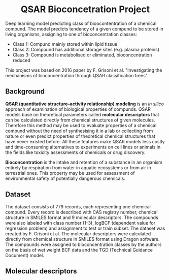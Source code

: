 <h1 align='center'>QSAR Bioconcetration Project</h1>

Deep learning model predicting class of bioocontentration of a chemical compund.
The model predicts tendency of a given compund to be stored in living organisms, assigning to one of bioconcentration classes:
- Class 1: Compund mainly stored within lipid tissue
- Class 2: Compound has additional storage sites (e.g. plasma proteins)
- Class 3: Compound is metabolised or eliminated, bioconcentration reduced

This project was based on 2016 paper by F. Grisoni et al. "Investigating the mechanisms of bioconcentration through QSAR
classification trees"

<h2>Background</h2>
<p><b>QSAR (quantitative structure–activity relationship) modeling</b> is an <i>in silico</i> approach of examination of biological properties of compunds. QSAR models base on theoretical parameters called <b>molecular descriptors</b> that can be calculated directly from chemical structures of given molecules. Therefore this method may be used to evaluate properties of a chemical compund without the need of synthesising it in a lab or collecting from nature or even predict properties of theoretical chemical structures that have never existed before. All these features make QSAR models less costly and time-consuming alternatives to experiments on cell lines or animals in the fields like toxicity assessments of chemicals or drug discovery.</p>

<p><b>Bioconcentration</b> is the intake and retention of a substance in an organism entirely by respiration from water in aquatic ecosystems or from air in terrestrial ones. This property may be used for assessment of environmental safety of potentially dangerous chemicals.</p>

<h2>Dataset</h2>
The dataset consists of 779 records, each representing one chemical compund. Every record is described with CAS registry number, chemical structure in SMILES format and 9 molecular descriptors. The compounds were also labeled with class number (1-3), logBCF (dependent value for regression problem) and assignment to test or train subset.
The dataset was created by F. Grisoni et al. The molecular descriptors were calculated directly from chemical structure in SMILES format using Dragon software. The compounds were assigned to bioconcentration classes by the authors on the basis of wet weight BCF data and the TGD (Technical Guidance Document) model.

<h2>Molecular descriptors</h2>

